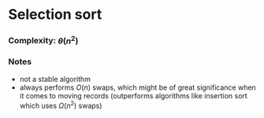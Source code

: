 # Selection sort

### Complexity: $\theta(n^2)$

### Notes

- not a stable algorithm
- always performs $O(n)$ swaps, which might be of great significance when it comes to moving records (outperforms algorithms like insertion sort which uses $\Omega(n^2)$ swaps)
